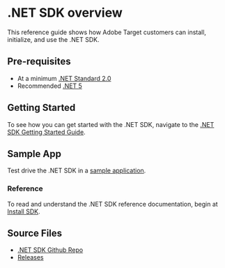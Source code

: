 # .NET SDK overview

This reference guide shows how Adobe Target customers can install, initialize, and use the .NET SDK.

## Pre-requisites

* At a minimum [.NET Standard 2.0](https://github.com/dotnet/standard/blob/master/docs/versions/netstandard2.0.md)
* Recommended [.NET 5](https://github.com/dotnet/core/blob/main/release-notes/5.0/README.md)

## Getting Started

To see how you can get started with the .NET SDK, navigate to the [.NET SDK Getting Started Guide](../sdk-guides/getting-started/net.md).

## Sample App

Test drive the .NET SDK in a [sample application](../sdk-guides/sample-apps/).

### Reference

To read and understand the .NET SDK reference documentation, begin at [Install SDK](../sdk/net/install-sdk.md).

## Source Files

* [.NET SDK Github Repo](https://github.com/adobe/target-dotnet-sdk)
* [Releases](https://github.com/adobe/target-dotnet-sdk/releases)